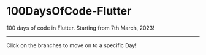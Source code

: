 # 100DaysOfCode-Flutter
100 days of code in Flutter. Starting from 7th March, 2023!
<hr></hr>
Click on the branches to move on to a specific Day!
